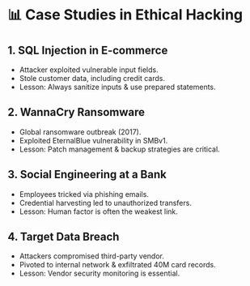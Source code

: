 # 📊 Case Studies in Ethical Hacking

## 1. SQL Injection in E-commerce
- Attacker exploited vulnerable input fields.
- Stole customer data, including credit cards.
- Lesson: Always sanitize inputs & use prepared statements.

## 2. WannaCry Ransomware
- Global ransomware outbreak (2017).
- Exploited EternalBlue vulnerability in SMBv1.
- Lesson: Patch management & backup strategies are critical.

## 3. Social Engineering at a Bank
- Employees tricked via phishing emails.
- Credential harvesting led to unauthorized transfers.
- Lesson: Human factor is often the weakest link.

## 4. Target Data Breach
- Attackers compromised third-party vendor.
- Pivoted to internal network & exfiltrated 40M card records.
- Lesson: Vendor security monitoring is essential.
